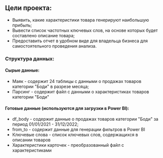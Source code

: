 ## Цели проекта:
* Выявить, какие характеристики товара генерируют наибольшую прибыль;
* Вывести список частотных ключевых слов, на основе которых будет составлено описание товара;
* Предоставить отчет в удобном виде для владельца бизнеса для самостоятельного проведения анализа.

### Структура данных:
#### Сырые данные:
* Маяк - содержит 24 таблицы с данными о продажах товаров категории "Боди" в разрезе месяца;
* Парсинг - содержит файл с данными о характеристиках товаров категории "Боди"
 
#### Готовые данные (используются для загрузки в Power BI):
* df_body - содержит данные о продажах товаров категории "Боди" за период 01/01/2021 - 31/12/2022;
* from_to - содержит данные для генерации фильтров в Power BI
* Ключевые слова - список ключевых слов, содержащихся в описании товаров
* Характеристики карточек - преобразованный файл с характеристиками
